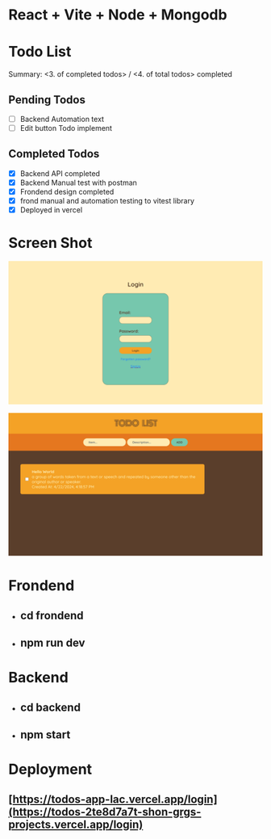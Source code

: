 # React + Vite + Node + Mongodb

# Todo List

Summary: <3. of completed todos> / <4. of total todos> completed

## Pending Todos

- [ ] Backend Automation text
- [ ] Edit button Todo implement

## Completed Todos

- [x] Backend API completed
- [x] Backend Manual test with postman
- [x] Frondend design completed
- [x] frond manual and automation testing to vitest library
- [x] Deployed in vercel

# Screen Shot

![Login](./image/Screenshot%202024-04-22%20164636.png)

![Home](./image/Screenshot%202024-04-22%20164822.png)

# Frondend

- ## cd frondend
- ## npm run dev

# Backend

- ## cd backend
- ## npm start

# Deployment

## [https://todos-app-lac.vercel.app/login](https://todos-2te8d7a7t-shon-grgs-projects.vercel.app/login)
